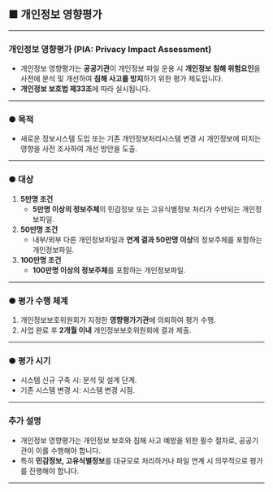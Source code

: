 ## ■ 개인정보 영향평가

---

### 개인정보 영향평가 (PIA: Privacy Impact Assessment)

- 개인정보 영향평가는 **공공기관**이 개인정보 파일 운용 시 **개인정보 침해 위험요인**을 사전에 분석 및 개선하여 **침해 사고를 방지**하기 위한 평가 제도입니다.
- **개인정보 보호법 제33조**에 따라 실시됩니다.

---

### ● 목적
- 새로운 정보시스템 도입 또는 기존 개인정보처리시스템 변경 시 개인정보에 미치는 영향을 사전 조사하여 개선 방안을 도출.

---

### ● 대상
1. **5만명 조건**  
   - **5만명 이상의 정보주체**의 민감정보 또는 고유식별정보 처리가 수반되는 개인정보파일.
2. **50만명 조건**  
   - 내부/외부 다른 개인정보파일과 **연계 결과 50만명 이상**의 정보주체를 포함하는 개인정보파일.
3. **100만명 조건**  
   - **100만명 이상의 정보주체**를 포함하는 개인정보파일.

---

### ● 평가 수행 체계
1. 개인정보보호위원회가 지정한 **영향평가기관**에 의뢰하여 평가 수행.
2. 사업 완료 후 **2개월 이내** 개인정보보호위원회에 결과 제출.

---

### ● 평가 시기
- 시스템 신규 구축 시: 분석 및 설계 단계.
- 기존 시스템 변경 시: 시스템 변경 시점.

---

### 추가 설명
- 개인정보 영향평가는 개인정보 보호와 침해 사고 예방을 위한 필수 절차로, 공공기관이 이를 수행해야 합니다.
- 특히 **민감정보, 고유식별정보**를 대규모로 처리하거나 파일 연계 시 의무적으로 평가를 진행해야 합니다.

---

